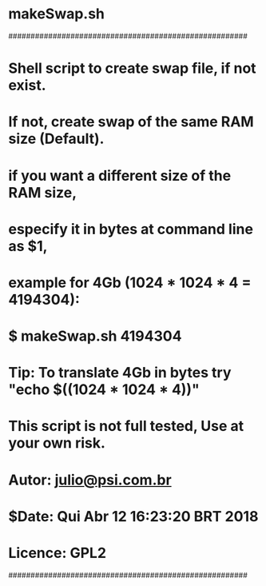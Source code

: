 # makeSwap.sh
######################################################
# Shell script to create swap file, if not exist.
# If not, create swap of the same RAM size (Default).
#
# if you want a different size of the RAM size,
# especify it in bytes at command line as $1,
# example for 4Gb (1024 * 1024 * 4 = 4194304):
# $ makeSwap.sh 4194304
# Tip: To translate 4Gb in bytes try "echo $((1024 * 1024 * 4))"
#
# This script is not full tested, Use at your own risk.
#
# Autor: julio@psi.com.br
# $Date: Qui Abr 12 16:23:20 BRT 2018
# Licence: GPL2
######################################################
